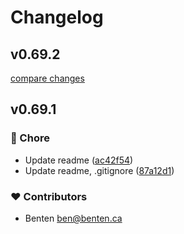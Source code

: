 # Changelog


## v0.69.2

[compare changes](https://github.com/packageRepo/packageName/compare/v0.69.1...v0.69.2)

## v0.69.1


### 🏡 Chore

- Update readme ([ac42f54](https://github.com/packageRepo/packageName/commit/ac42f54))
- Update readme, .gitignore ([87a12d1](https://github.com/packageRepo/packageName/commit/87a12d1))

### ❤️ Contributors

- Benten <ben@benten.ca>

